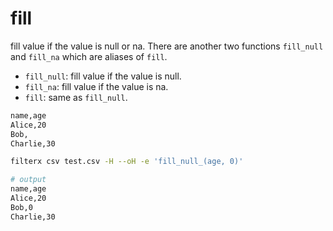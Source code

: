 # fill

fill value if the value is null or na. There are another two functions `fill_null` and `fill_na` which are aliases of `fill`.

- `fill_null`: fill value if the value is null.
- `fill_na`: fill value if the value is na.
- `fill`: same as `fill_null`.

```txt title="test.csv"
name,age
Alice,20
Bob,
Charlie,30
```

```bash
filterx csv test.csv -H --oH -e 'fill_null_(age, 0)'

# output
name,age
Alice,20
Bob,0
Charlie,30
```
